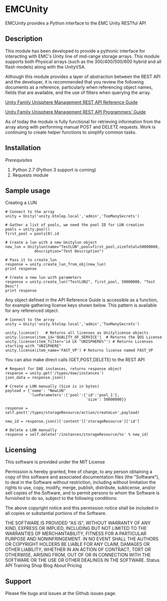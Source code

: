 EMCUnity
=======================

EMCUnity provides a Python interface to the EMC Unity RESTful API

## Description

This module has been developed to provide a pythonic interface for interacting with EMC's Unity line of mid-range storage arrays.  This module supports both Physical arrays (such as the 300/400/500/600 hybrid and all flash models) along with the UnityVSA.  

Although this module provides a layer of abstraction between the REST API and the developer, it is recommended that you review the following documents as a reference, particularly when referencing object names, fields that are available, and the use of filters when querying the array.

[Unity Family Unisphere Management REST API Reference Guide](https://support.emc.com/docu69899_Unity_Family_Unisphere_Management_REST_API_Reference_Guide.zip?language=en_US)

[Unity Family Unisphere Management REST API Programmers' Guide](https://support.emc.com/docu69331_Unity-Family-Unisphere-Management-REST-API-Programmer's-Guide.pdf?language=en_US)

As of today the module is fully functional for retrieving information from the array along with performing manual POST and DELETE requests.   Work is continuing to create helper functions to simplify common tasks.

## Installation

*Prerequisites*

1.  Python 2.7 (Python 3 support is coming)
2.  Requests module

## Sample usage

Creating a LUN

    # Connect to the array
    unity = Unity('unity.ktelep.local','admin','TooManySecrets')

    # Gather a list of pools, we need the pool ID for LUN creation
    pools = unity.pool()
    first_pool = pools[0].id

    # Create a lun with a new Unitylun object
    new_lun = Unitylun(name="TestLUN",pool=first_pool,sizeTotal=50000000,
                 description="Test Description")

    # Pass it to create_lun
    response = unity.create_lun_from_obj(new_lun)
    print response

    # Create a new lun with parameters
    response = unity.create_lun("TestLUN2", first_pool, 50000000, "Test Desc")
    print response


Any object defined in the API Reference Guide is accessible as a function, for example gathering license keys shown below.  This pattern is available for any referenced object.


    # Connect to the array
    unity = Unity('unity.ktelep.local','admin','TooManySecrets')

    unity.license()   # Returns all licenses as Unitylicense objects
    unity.license(item_id='QUALITY_OF_SERVICE')  # Returns the QOS License
    unity.license(item_filter='id LK "UNISPHERE%"') # Returns Licenses starting with "UNISPHERE"
    unity.license(item_name='FAST_VP') # Returns license named FAST_VP


You can also make direct calls (GET,POST,DELETE) to the REST API

    # Request for DAE instances, returns response object  
    response = unity.get('/types/dae/instances')
    json_data = response.json()

    # Create a LUN manually (Size is in bytes)
    payload = {'name': "NewLUN"
               'lunParameters':{'pool':{'id':'pool_1'},
                                        'size': 50000000}}

    response = self.post('/types/storageResource/action/createLun',payload)

    new_id = response.json()['content']['storageResource']['id']

    # Delete a LUN manually
    response = self.delete('/instances/storageResource/%s' % new_id)  


Licensing
---------
This software is provided under the MIT License

Permission is hereby granted, free of charge, to any person obtaining a copy of this software and associated documentation files (the "Software"), to deal in the Software without restriction, including without limitation the rights to use, copy, modify, merge, publish, distribute, sublicense, and/or sell copies of the Software, and to permit persons to whom the Software is furnished to do so, subject to the following conditions:

The above copyright notice and this permission notice shall be included in all copies or substantial portions of the Software.

THE SOFTWARE IS PROVIDED "AS IS", WITHOUT WARRANTY OF ANY KIND, EXPRESS OR IMPLIED, INCLUDING BUT NOT LIMITED TO THE WARRANTIES OF MERCHANTABILITY, FITNESS FOR A PARTICULAR PURPOSE AND NONINFRINGEMENT. IN NO EVENT SHALL THE AUTHORS OR COPYRIGHT HOLDERS BE LIABLE FOR ANY CLAIM, DAMAGES OR OTHER LIABILITY, WHETHER IN AN ACTION OF CONTRACT, TORT OR OTHERWISE, ARISING FROM, OUT OF OR IN CONNECTION WITH THE SOFTWARE OR THE USE OR OTHER DEALINGS IN THE SOFTWARE.
Status API Training Shop Blog About Pricing


Support
-------
Please file bugs and issues at the Github issues page.
